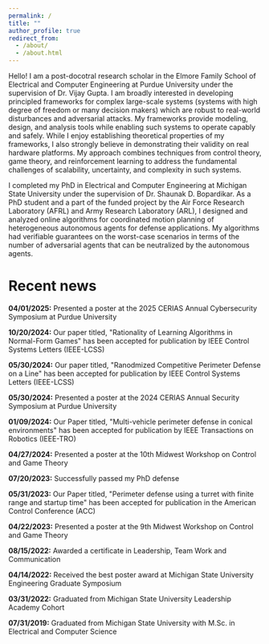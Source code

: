 ```yaml
---
permalink: /
title: ""
author_profile: true
redirect_from: 
  - /about/
  - /about.html
---
```


Hello! I am a post-docotral research scholar in the Elmore Family School of Electrical and Computer Engineering at Purdue University under the supervision of Dr. Vijay Gupta. I am broadly interested in developing principled frameworks for complex large-scale systems (systems with high degree of freedom or many decision makers) which are robust to real-world disturbances and adversarial attacks.  My frameworks provide modeling, design, and analysis tools while enabling such systems to operate capably and safely. While I enjoy establishing theoretical properties of my frameworks, I also strongly believe in demonstrating their validity on real hardware platforms. My approach combines techniques from control theory, game theory, and reinforcement learning to address the fundamental challenges of scalability, uncertainty, and complexity in such systems.

I completed my PhD in Electrical and Computer Engineering at Michigan State University under the supervision of Dr. Shaunak D. Bopardikar. As a PhD student and a part of the funded project by the Air Force Research Laboratory (AFRL) and Army Research Laboratory (ARL), I designed and analyzed online algorithms for coordinated motion planning of heterogeneous autonomous agents for defense applications. My algorithms had verifiable guarantees on the worst-case scenarios in terms of the number of adversarial agents that can be neutralized by the autonomous agents.


# Recent news

__04/01/2025:__ Presented a poster at the 2025 CERIAS Annual Cybersecurity Symposium at Purdue University

__10/20/2024:__ Our paper titled, "Rationality of Learning Algorithms in Normal-Form Games" has been accepted for publication by IEEE Control Systems Letters (IEEE-LCSS)

__05/30/2024:__ Our paper titled, "Ranodmized Competitive Perimeter Defense on a Line" has been accepted for publication by IEEE Control Systems Letters (IEEE-LCSS)

__05/30/2024:__ Presented a poster at the 2024 CERIAS Annual Security Symposium at Purdue University

__01/09/2024:__ Our Paper titled, "Multi-vehicle perimeter defense in conical environments" has been accepted for publication by IEEE Transactions on Robotics (IEEE-TRO)

__04/27/2024:__ Presented a poster at the 10th Midwest Workshop on Control and Game Theory

__07/20/2023:__ Successfully passed my PhD defense

__05/31/2023:__ Our Paper titled, "Perimeter defense using a turret with finite range and startup time" has been accepted for publication in the American Control Conference (ACC)

__04/22/2023:__ Presented a poster at the 9th Midwest Workshop on Control and Game Theory

__08/15/2022:__ Awarded a certificate in Leadership, Team Work and Communication

__04/14/2022:__ Received the best poster award at Michigan State University Engineering Graduate Symposium

__03/31/2022:__ Graduated from Michigan State University Leadership Academy Cohort

__07/31/2019:__ Graduated from Michigan State University with M.Sc. in Electrical and Computer Science
